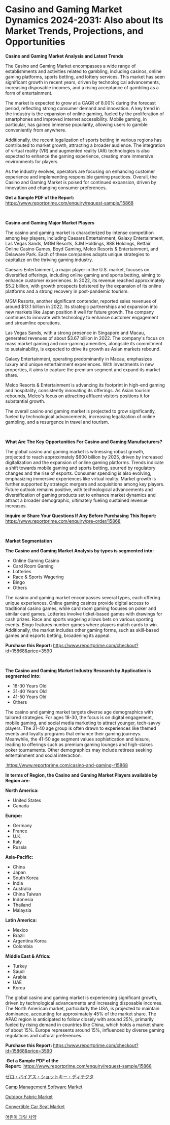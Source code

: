 <p><h1>Casino and Gaming Market Dynamics 2024-2031: Also about Its Market Trends, Projections, and Opportunities</h1></p><p><strong>Casino and Gaming Market Analysis and Latest Trends</strong></p>
<p><p>The Casino and Gaming Market encompasses a wide range of establishments and activities related to gambling, including casinos, online gaming platforms, sports betting, and lottery services. This market has seen significant growth in recent years, driven by technological advancements, increasing disposable incomes, and a rising acceptance of gambling as a form of entertainment.</p><p>The market is expected to grow at a CAGR of 8.00% during the forecast period, reflecting strong consumer demand and innovation. A key trend in the industry is the expansion of online gaming, fueled by the proliferation of smartphones and improved internet accessibility. Mobile gaming, in particular, has gained immense popularity, allowing users to gamble conveniently from anywhere. </p><p>Additionally, the recent legalization of sports betting in various regions has contributed to market growth, attracting a broader audience. The integration of virtual reality (VR) and augmented reality (AR) technologies is also expected to enhance the gaming experience, creating more immersive environments for players.</p><p>As the industry evolves, operators are focusing on enhancing customer experience and implementing responsible gaming practices. Overall, the Casino and Gaming Market is poised for continued expansion, driven by innovation and changing consumer preferences.</p></p>
<p><strong>Get a Sample PDF of the Report:&nbsp;</strong> <a href="https://www.reportprime.com/enquiry/request-sample/15868">https://www.reportprime.com/enquiry/request-sample/15868</a></p>
<p>&nbsp;</p>
<p><strong>Casino and Gaming Major Market Players</strong></p>
<p><p>The casino and gaming market is characterized by intense competition among key players, including Caesars Entertainment, Galaxy Entertainment, Las Vegas Sands, MGM Resorts, SJM Holdings, 888 Holdings, Betfair Online Casino Games, Boyd Gaming, Melco Resorts & Entertainment, and Delaware Park. Each of these companies adopts unique strategies to capitalize on the thriving gaming industry.</p><p>Caesars Entertainment, a major player in the U.S. market, focuses on diversified offerings, including online gaming and sports betting, aiming to enhance customer experiences. In 2022, its revenue reached approximately $5.2 billion, with growth prospects bolstered by the expansion of its online platforms and a strong recovery in post-pandemic tourism.</p><p>MGM Resorts, another significant contender, reported sales revenues of around $13.1 billion in 2022. Its strategic partnerships and expansion into new markets like Japan position it well for future growth. The company continues to innovate with technology to enhance customer engagement and streamline operations.</p><p>Las Vegas Sands, with a strong presence in Singapore and Macau, generated revenues of about $3.67 billion in 2022. The company's focus on mass market gaming and non-gaming amenities, alongside its commitment to sustainability, is expected to drive its growth as Asian markets rebound.</p><p>Galaxy Entertainment, operating predominantly in Macau, emphasizes luxury and unique entertainment experiences. With investments in new properties, it aims to capture the premium segment and expand its market share.</p><p>Melco Resorts & Entertainment is advancing its footprint in high-end gaming and hospitality, consistently innovating its offerings. As Asian tourism rebounds, Melco's focus on attracting affluent visitors positions it for substantial growth.</p><p>The overall casino and gaming market is projected to grow significantly, fueled by technological advancements, increasing legalization of online gambling, and a resurgence in travel and tourism.</p></p>
<p>&nbsp;</p>
<p><strong>What Are The Key Opportunities For Casino and Gaming Manufacturers?</strong></p>
<p><p>The global casino and gaming market is witnessing robust growth, projected to reach approximately $600 billion by 2025, driven by increased digitalization and the expansion of online gaming platforms. Trends indicate a shift towards mobile gaming and sports betting, spurred by regulatory changes and the rise of esports. Consumer spending is also evolving, emphasizing immersive experiences like virtual reality. Market growth is further supported by strategic mergers and acquisitions among key players. Future outlook remains positive, with technological advancements and diversification of gaming products set to enhance market dynamics and attract a broader demographic, ultimately fueling sustained revenue increases.</p></p>
<p><strong>Inquire or Share Your Questions If Any Before Purchasing This Report:</strong> <a href="https://www.reportprime.com/enquiry/pre-order/15868">https://www.reportprime.com/enquiry/pre-order/15868</a></p>
<p>&nbsp;</p>
<p><strong>Market Segmentation</strong></p>
<p><strong>The Casino and Gaming Market Analysis by types is segmented into:</strong></p>
<p><ul><li>Online Gaming Casino</li><li>Card Room Gaming</li><li>Lotteries</li><li>Race & Sports Wagering</li><li>Bingo</li><li>Others</li></ul></p>
<p><p>The casino and gaming market encompasses several types, each offering unique experiences. Online gaming casinos provide digital access to traditional casino games, while card room gaming focuses on poker and similar card games. Lotteries involve ticket-based games with drawings for cash prizes. Race and sports wagering allows bets on various sporting events. Bingo features number games where players match cards to win. Additionally, the market includes other gaming forms, such as skill-based games and esports betting, broadening its appeal.</p></p>
<p><strong>Purchase this Report:&nbsp;</strong><a href="https://www.reportprime.com/checkout?id=15868&price=3590">https://www.reportprime.com/checkout?id=15868&price=3590</a></p>
<p>&nbsp;</p>
<p><strong>The Casino and Gaming Market Industry Research by Application is segmented into:</strong></p>
<p><ul><li>18-30 Years Old</li><li>31-40 Years Old</li><li>41-50 Years Old</li><li>Others</li></ul></p>
<p><p>The casino and gaming market targets diverse age demographics with tailored strategies. For ages 18-30, the focus is on digital engagement, mobile gaming, and social media marketing to attract younger, tech-savvy players. The 31-40 age group is often drawn to experiences like themed events and loyalty programs that enhance their gaming journeys. Meanwhile, the 41-50 age segment values sophistication and leisure, leading to offerings such as premium gaming lounges and high-stakes poker tournaments. Other demographics may include retirees seeking entertainment and social interaction.</p></p>
<p><a href="https://www.reportprime.com/casino-and-gaming-r15868">&nbsp;https://www.reportprime.com/casino-and-gaming-r15868</a></p>
<p><strong>In terms of Region, the Casino and Gaming Market Players available by Region are:</strong></p>
<p>
    <p> <strong> North America: </strong>
        <ul>
            <li>United States</li>
            <li>Canada</li>
        </ul>
        </p> 
    <p> <strong> Europe: </strong>
        <ul>
            <li>Germany</li>
            <li>France</li>
            <li>U.K.</li>
            <li>Italy</li>
            <li>Russia</li>
        </ul>
        </p> 
    <p> <strong> Asia-Pacific: </strong>
        <ul>
            <li>China</li>
            <li>Japan</li>
            <li>South Korea</li>
            <li>India</li>
            <li>Australia</li>
            <li>China Taiwan</li>
            <li>Indonesia</li>
            <li>Thailand</li>
            <li>Malaysia</li>
        </ul>
        </p> 
    <p> <strong> Latin America: </strong>
        <ul>
            <li>Mexico</li>
            <li>Brazil</li>
            <li>Argentina Korea</li>
            <li>Colombia</li>
        </ul>
        </p> 
    <p> <strong> Middle East & Africa: </strong>
        <ul>
            <li>Turkey</li>
            <li>Saudi</li>
            <li>Arabia</li>
            <li>UAE</li>
            <li>Korea</li>
        </ul>
    </p>
    </p>
<p><p>The global casino and gaming market is experiencing significant growth, driven by technological advancements and increasing disposable incomes. The North American market, particularly the USA, is projected to maintain dominance, accounting for approximately 45% of the market share. The APAC region is anticipated to follow closely with around 25%, primarily fueled by rising demand in countries like China, which holds a market share of about 15%. Europe represents around 15%, influenced by diverse gaming regulations and cultural preferences.</p></p>
<p><strong>Purchase this Report: </strong><a href="https://www.reportprime.com/checkout?id=15868&price=3590">https://www.reportprime.com/checkout?id=15868&price=3590</a></p>
<p>&nbsp;<strong>Get a Sample PDF of the Report:&nbsp;&nbsp;</strong><a href="https://www.reportprime.com/enquiry/request-sample/15868">https://www.reportprime.com/enquiry/request-sample/15868</a></p>
<p><strong></strong></p>
<p><p><a href="https://medium.com/@abigayleh7fr/zero-bias-schottky-detectors-market-%E3%81%AE%E3%82%B0%E3%83%AD%E3%83%BC%E3%83%90%E3%83%AB%E5%B8%82%E5%A0%B4%E6%A6%82%E8%A6%81%E3%81%AF-%E4%B8%96%E7%95%8C%E3%81%8A%E3%82%88%E3%81%B3%E4%B8%BB%E8%A6%81%E5%B8%82%E5%A0%B4%E3%81%AB%E3%81%8A%E3%81%91%E3%82%8B%E6%A5%AD%E7%95%8C%E3%81%AB%E5%BD%B1%E9%9F%BF%E3%82%92%E4%B8%8E%E3%81%88%E3%82%8B%E4%B8%BB%E8%A6%81%E3%81%AA%E3%83%88%E3%83%AC%E3%83%B3%E3%83%89%E3%81%AB%E3%81%A4%E3%81%84%E3%81%A6-%E7%8B%AC%E8%87%AA%E3%81%AE%E8%A6%96%E7%82%B9%E3%82%92%E6%8F%90%E4%BE%9B%E3%81%97%E3%81%BE%E3%81%99-786aade9162d">ゼロ・バイアス・ショットキー・ディテクタ</a></p><p><a href="https://github.com/HeatherFernandez476/Market-Research-Report-List-1/blob/main/camp-management-software-market.md">Camp Management Software Market</a></p><p><a href="https://medium.com/@eltaroberts99/the-global-outdoor-fabric-market-is-at-the-forefront-of-innovation-driving-rapid-industry-19927d3729ca">Outdoor Fabric Market</a></p><p><a href="https://issuu.com/reportprime-2/docs/convertible-car-seat-market-size-20_79832323a630f8">Convertible Car Seat Market</a></p><p><a href="https://medium.com/@hossainvi014/%EC%84%B8%EA%B3%84-children-fruit-toothpaste-market-%EC%9D%80-2024%EC%97%90%EC%84%9C-2031%EB%A1%9C-%EC%97%B0%ED%8F%89%EA%B7%A0-%EC%A6%9D%EA%B0%80%EC%9C%A8%EC%9D%84-%EB%B3%B4%EC%9D%BC-%EA%B2%83%EC%9C%BC%EB%A1%9C-%EC%98%88%EC%83%81%EB%90%A9%EB%8B%88%EB%8B%A4-18b1c7598427">어린이 과일 치약</a></p></p>